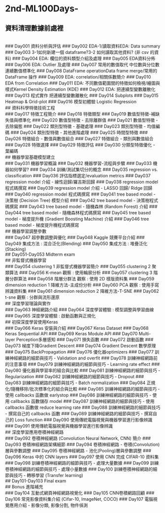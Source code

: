 # 2nd-ML100Days-				
## 資料清理數據前處裡
</br>
###	Day001	資料分析與評估	
###	Day002	EDA-1/讀取資料EDA: Data summary	
###	Day003	3-1如何新建一個 dataframe?3-2 如何讀取其他資料? (非 csv 的資料)	
###	Day004	EDA: 欄位的資料類型介紹及處理	
###	Day005	EDA資料分佈	
###	Day006	EDA: Outlier 及處理	
###	Day007	常用的數值取代	中位數與分位數連續數值標準化
###	Day008	DataFrame operationData frame merge/常用的 DataFrame 操作	
###	Day009	EDA: correlation/相關係數簡介	
###	Day010	EDA from Correlation	
###	Day011	EDA: 不同數值範圍間的特徵如何檢視/繪圖與樣式Kernel Density Estimation (KDE)	
###	Day012	EDA: 把連續型變數離散化	
###	Day013	程式實作 把連續型變數離散化	
###	Day014	Subplots	
###	Day015	Heatmap & Grid-plot	
###	Day016	模型初體驗 Logistic Regression
</br>
## 資料科學特徵技術工程
</br>
###	Day017	特徵工程簡介	
###	Day018	特徵類型	
###	Day019	數值型特徵-補缺失值與標準化	
###	Day020	數值型特徵 - 去除離群值	
###	Day021	數值型特徵 - 去除偏態	
###	Day022	類別型特徵 - 基礎處理	
###	Day023	類別型特徵 - 均值編碼	
###	Day024	類別型特徵 - 其他進階處理	
###	Day025	時間型特徵	
###	Day026	特徵組合 - 數值與數值組合	
###	Day027	特徵組合 - 類別與數值組合	
###	Day028	特徵選擇	
###	Day029	特徵評估	
###	Day030	分類型特徵優化 - 葉編碼
</br>
## 機器學習基礎模型建立
</br>
###	Day031	機器學習概論	
###	Day032	機器學習-流程與步驟	
###	Day033	機器如何學習?	
###	Day034	訓練/測試集切分的概念	
###	Day035	regression vs. classification	
###	Day036	評估指標選定/evaluation metrics	
###	Day037	regression model 介紹 - 線性迴歸/羅吉斯回歸	
###	Day038	regression model 程式碼撰寫	
###	Day039	regression model 介紹 - LASSO 回歸/ Ridge 回歸	
###	Day040	regression model 程式碼撰寫	
###	Day041	tree based model - 決策樹 (Decision Tree) 模型介紹	
###	Day042	tree based model - 決策樹程式碼撰寫	
###	Day043	tree based model - 隨機森林 (Random Forest) 介紹	
###	Day044	tree based model - 隨機森林程式碼撰寫	
###	Day045	tree based model - 梯度提升機 (Gradient Boosting Machine) 介紹	
###	Day046	tree based model - 梯度提升機程式碼撰寫
</br>
## 機器學習調整參數
</br>
###	Day047	超參數調整與優化	
###	Day048	Kaggle 競賽平台介紹	
###	Day049	集成方法 : 混合泛化(Blending)	
###	Day050	集成方法 : 堆疊泛化(Stacking)
</br>
## Day051-Day053 Midterm exam
</br>
##  非監督式機器學習	
</br>
###	Day054	clustering 1 非監督式機器學習簡介	
###	Day055	clustering 2 聚類算法	
###	Day056	K-mean 觀察 : 使用輪廓分析	
###	Day057	clustering 3 階層分群算法	
###	Day058	階層分群法 觀察 : 使用 2D 樣版資料集	
###	Day059	dimension reduction 1 降維方法-主成份分析	
###	Day060	PCA 觀察 : 使用手寫辨識資料集	
###	Day061	dimension reduction 2 降維方法-T-SNE	
###	Day062	t-sne 觀察 : 分群與流形還原
</br>
## 深度學習理論與實作			
</br>
###	Day063	神經網路介紹	
###	Day064	深度學習體驗 : 模型調整與學習曲線	
###	Day065	深度學習體驗 : 啟動函數與正規化	
</br>
## 初探深度學習使用Keras				
</br>
###	Day066	Keras 安裝與介紹	
###	Day067	Keras Dataset	
###	Day068	Keras Sequential API	
###	Day069	Keras Module API	
###	Day070	Multi-layer Perception多層感知	
###	Day071	損失函數	
###	Day072	啟動函數	
###	Day073	梯度下降Gradient Descent	
###	Day074	Gradient Descent 數學原理	
###	Day075	BackPropagation	
###	Day076	優化器optimizers	
###	Day077	訓練神經網路的細節與技巧 - Validation and overfit	
###	Day078	訓練神經網路前的注意事項	
###	Day079	訓練神經網路的細節與技巧 - Learning rate effect	
###	Day080	優化器與學習率的組合與比較	
###	Day081	訓練神經網路的細節與技巧 - Regularization	
###	Day082	訓練神經網路的細節與技巧 - Dropout	
###	Day083	訓練神經網路的細節與技巧 - Batch normalization	
###	Day084	正規化/隨機移除/批次標準化的組合與比較	
###	Day085	訓練神經網路的細節與技巧 - 使用 callbacks 函數做 earlystop	
###	Day086	訓練神經網路的細節與技巧 - 使用 callbacks 函數儲存 model	
###	Day087	訓練神經網路的細節與技巧 - 使用 callbacks 函數做 reduce learning rate	
###	Day088	訓練神經網路的細節與技巧 - 撰寫自己的 callbacks 函數	
###	Day089	訓練神經網路的細節與技巧 - 撰寫自己的 Loss function
###	Day090	使用傳統電腦視覺與機器學習進行影像辨識
###	Day091	使用傳統電腦視覺與機器學習進行影像辨識
</br>
## 深度學習應用卷積神經網路				
</br>
###	Day092	卷積神經網路 (Convolution Neural Network, CNN) 簡介	
###	Day093	卷積神經網路架構細節	
###	Day094	卷積神經網路 - 卷積(Convolution)層與參數調整	
###	Day095	卷積神經網路 - 池化(Pooling)層與參數調整	
###	Day096	Keras 中的 CNN layers	
###	Day097	使用 CNN 完成 CIFAR-10 資料集	
###	Day098	訓練卷積神經網路的細節與技巧 - 處理大量數據	
###	Day099	訓練卷積神經網路的細節與技巧 - 處理小量數據	
###	Day100	訓練卷積神經網路的細節與技巧 - 轉移學習 (Transfer learning)	
</br>
## Day101-Day103 Final exam				
</br>
## Bonus 進階補充				
</br>
###	Day104	互動式網頁神經網路視覺化	
###	Day105	CNN卷積網路回顧	
###	Day106	常見影像資料集介紹 (Cifar-10, ImageNet, COCO)	
###	Day107	電腦視覺應用介紹 - 影像分類, 影像分割, 物件偵測	
